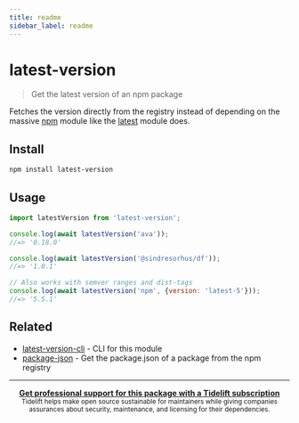 ```yaml
---
title: readme
sidebar_label: readme
---
```

# latest-version

> Get the latest version of an npm package

Fetches the version directly from the registry instead of depending on the massive [npm](https://github.com/npm/npm/blob/8b5e7b6ae5b4cd2d7d62eaf93b1428638b387072/package.json#L37-L85) module like the [latest](https://github.com/bahamas10/node-latest) module does.

## Install

```sh
npm install latest-version
```

## Usage

```js
import latestVersion from 'latest-version';

console.log(await latestVersion('ava'));
//=> '0.18.0'

console.log(await latestVersion('@sindresorhus/df'));
//=> '1.0.1'

// Also works with semver ranges and dist-tags
console.log(await latestVersion('npm', {version: 'latest-5'}));
//=> '5.5.1'
```

## Related

- [latest-version-cli](https://github.com/sindresorhus/latest-version-cli) - CLI for this module
- [package-json](https://github.com/sindresorhus/package-json) - Get the package.json of a package from the npm registry

---

<div align="center">
	<b>
		<a href="https://tidelift.com/subscription/pkg/npm-latest-version?utm_source=npm-latest-version&utm_medium=referral&utm_campaign=readme">Get professional support for this package with a Tidelift subscription</a>
	</b>
	<br>
	<sub>
		Tidelift helps make open source sustainable for maintainers while giving companies<br>assurances about security, maintenance, and licensing for their dependencies.
	</sub>
</div>

